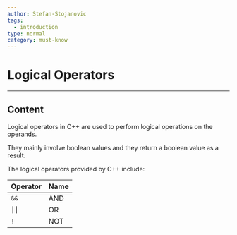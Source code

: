 ```yaml
---
author: Stefan-Stojanovic
tags:
  - introduction
type: normal
category: must-know
---
```


# Logical Operators

---

## Content

Logical operators in C++ are used to perform logical operations on the operands.

They mainly involve boolean values and they return a boolean value as a result. 

The logical operators provided by C++ include:

| Operator | Name |
|----------|------|
| `&&`     | AND  |
| `⎮⎮`     | OR   |
| `!`      | NOT  |